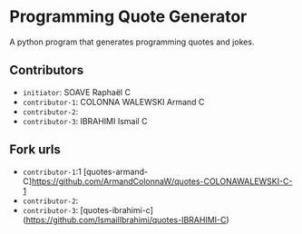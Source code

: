 # Programming Quote Generator

A python program that generates programming quotes and jokes.

## Contributors
- `initiator`: SOAVE Raphaël C
- `contributor-1`: COLONNA WALEWSKI Armand C
- `contributor-2`: 
- `contributor-3`: IBRAHIMI Ismail C

## Fork urls
- `contributor-1`:1 [quotes-armand-C]https://github.com/ArmandColonnaW/quotes-COLONAWALEWSKI-C-1
- `contributor-2`:
- `contributor-3`: [quotes-ibrahimi-c] (https://github.com/IsmailIbrahimi/quotes-IBRAHIMI-C)
